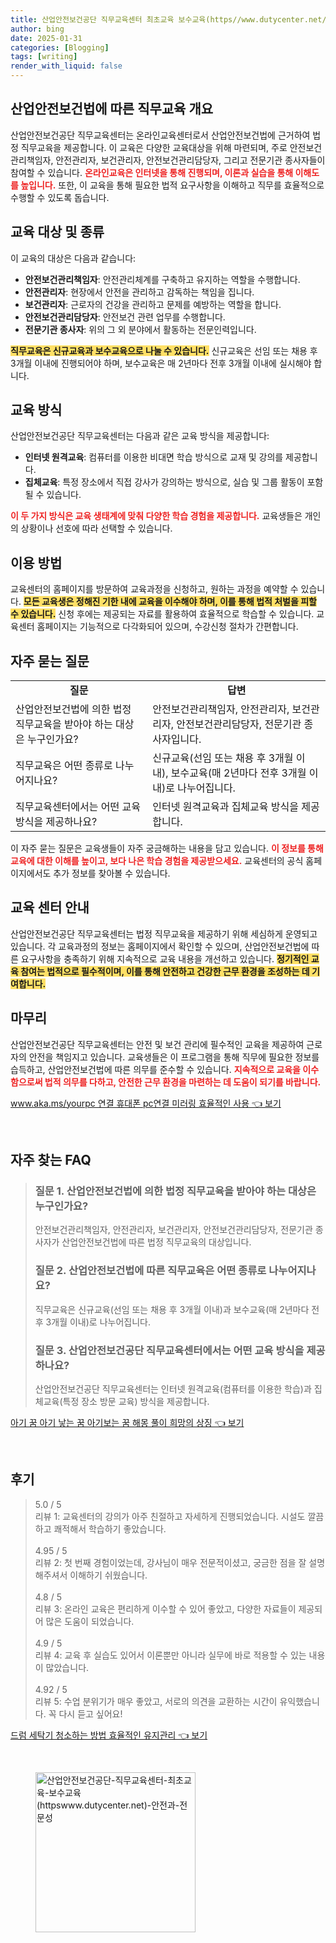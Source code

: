 ```yaml
---
title: 산업안전보건공단 직무교육센터 최초교육 보수교육(https//www.dutycenter.net/) 안전과 전문성
author: bing
date: 2025-01-31
categories: [Blogging]
tags: [writing]
render_with_liquid: false
---
```



<h2 id='산업안전보건법에 따른 직무교육 개요'>산업안전보건법에 따른 직무교육 개요</h2>

<p>산업안전보건공단 직무교육센터는 온라인교육센터로서 산업안전보건법에 근거하여 법정 직무교육을 제공합니다. 이 교육은 다양한 교육대상을 위해 마련되며, 주로 안전보건관리책임자, 안전관리자, 보건관리자, 안전보건관리담당자, 그리고 전문기관 종사자들이 참여할 수 있습니다. <b><span style="color: #ee2323;">온라인교육은 인터넷을 통해 진행되며, 이론과 실습을 통해 이해도를 높입니다.</span></b> 또한, 이 교육을 통해 필요한 법적 요구사항을 이해하고 직무를 효율적으로 수행할 수 있도록 돕습니다.</p>

<h2 id='교육 대상 및 종류'>교육 대상 및 종류</h2>

<p>이 교육의 대상은 다음과 같습니다:</p>

<ul>
    <li><b>안전보건관리책임자</b>: 안전관리체계를 구축하고 유지하는 역할을 수행합니다.</li>
    <li><b>안전관리자</b>: 현장에서 안전을 관리하고 감독하는 책임을 집니다.</li>
    <li><b>보건관리자</b>: 근로자의 건강을 관리하고 문제를 예방하는 역할을 합니다.</li>
    <li><b>안전보건관리담당자</b>: 안전보건 관련 업무를 수행합니다.</li>
    <li><b>전문기관 종사자</b>: 위의 그 외 분야에서 활동하는 전문인력입니다.</li>
</ul>

<p><b><span style="background-color: #ffe066;">직무교육은 신규교육과 보수교육으로 나눌 수 있습니다.</span></b> 신규교육은 선임 또는 채용 후 3개월 이내에 진행되어야 하며, 보수교육은 매 2년마다 전후 3개월 이내에 실시해야 합니다.</p>

<h2 id='교육 방식'>교육 방식</h2>

<p>산업안전보건공단 직무교육센터는 다음과 같은 교육 방식을 제공합니다:</p>

<ul>
    <li><b>인터넷 원격교육</b>: 컴퓨터를 이용한 비대면 학습 방식으로 교재 및 강의를 제공합니다.</li>
    <li><b>집체교육</b>: 특정 장소에서 직접 강사가 강의하는 방식으로, 실습 및 그룹 활동이 포함될 수 있습니다.</li>
</ul>

<p><b><span style="color: #ee2323;">이 두 가지 방식은 교육 생태계에 맞춰 다양한 학습 경험을 제공합니다.</span></b> 교육생들은 개인의 상황이나 선호에 따라 선택할 수 있습니다.</p>

<h2 id='이용 방법'>이용 방법</h2>

<p>교육센터의 홈페이지를 방문하여 교육과정을 신청하고, 원하는 과정을 예약할 수 있습니다. <b><span style="background-color: #ffe066;">모든 교육생은 정해진 기한 내에 교육을 이수해야 하며, 이를 통해 법적 처벌을 피할 수 있습니다.</span></b> 신청 후에는 제공되는 자료를 활용하여 효율적으로 학습할 수 있습니다. 교육센터 홈페이지는 기능적으로 다각화되어 있으며, 수강신청 절차가 간편합니다.</p>

<h2 id='자주 묻는 질문'>자주 묻는 질문</h2>

<table>
    <tr>
        <td style="text-align: center; height: 17px;"><b>질문</b></td>
        <td style="text-align: center; height: 17px;"><b>답변</b></td>
    </tr>
    <tr>
        <td>산업안전보건법에 의한 법정 직무교육을 받아야 하는 대상은 누구인가요?</td>
        <td>안전보건관리책임자, 안전관리자, 보건관리자, 안전보건관리담당자, 전문기관 종사자입니다.</td>
    </tr>
    <tr>
        <td>직무교육은 어떤 종류로 나누어지나요?</td>
        <td>신규교육(선임 또는 채용 후 3개월 이내), 보수교육(매 2년마다 전후 3개월 이내)로 나누어집니다.</td>
    </tr>
    <tr>
        <td>직무교육센터에서는 어떤 교육 방식을 제공하나요?</td>
        <td>인터넷 원격교육과 집체교육 방식을 제공합니다.</td>
    </tr>
</table>

<p>이 자주 묻는 질문은 교육생들이 자주 궁금해하는 내용을 담고 있습니다. <b><span style="color: #ee2323;">이 정보를 통해 교육에 대한 이해를 높이고, 보다 나은 학습 경험을 제공받으세요.</span></b> 교육센터의 공식 홈페이지에서도 추가 정보를 찾아볼 수 있습니다.</p>

<h2 id='교육 센터 안내'>교육 센터 안내</h2>

<p>산업안전보건공단 직무교육센터는 법정 직무교육을 제공하기 위해 세심하게 운영되고 있습니다. 각 교육과정의 정보는 홈페이지에서 확인할 수 있으며, 산업안전보건법에 따른 요구사항을 충족하기 위해 지속적으로 교육 내용을 개선하고 있습니다. <b><span style="background-color: #ffe066;">정기적인 교육 참여는 법적으로 필수적이며, 이를 통해 안전하고 건강한 근무 환경을 조성하는 데 기여합니다.</span></b></p>

<h2 id='마무리'>마무리</h2>

<p>산업안전보건공단 직무교육센터는 안전 및 보건 관리에 필수적인 교육을 제공하여 근로자의 안전을 책임지고 있습니다. 교육생들은 이 프로그램을 통해 직무에 필요한 정보를 습득하고, 산업안전보건법에 따른 의무를 준수할 수 있습니다. <b><span style="color: #ee2323;">지속적으로 교육을 이수함으로써 법적 의무를 다하고, 안전한 근무 환경을 마련하는 데 도움이 되기를 바랍니다.</span></b></p>


<p><a class="click-button" title="www.aka.ms/yourpc 연결 휴대폰 pc연결 미러링 효율적인 사용" href="https://adkhouse.github.io/posts/www.aka.msyourpc-%EC%97%B0%EA%B2%B0-%ED%9C%B4%EB%8C%80%ED%8F%B0-pc%EC%97%B0%EA%B2%B0-%EB%AF%B8%EB%9F%AC%EB%A7%81-%ED%9A%A8%EC%9C%A8%EC%A0%81%EC%9D%B8-%EC%82%AC%EC%9A%A9/" rel="dofollow">www.aka.ms/yourpc 연결 휴대폰 pc연결 미러링 효율적인 사용 👈 보기</a></p><br>
<h2 id='자주_찾는_FAQ'>자주 찾는 FAQ</h2>
<div itemscope="" itemtype="https://schema.org/FAQPage"> 
<blockquote> 
<div itemscope="" itemprop="mainEntity" itemtype="https://schema.org/Question"> 
<h3 itemprop="name">질문 1. 산업안전보건법에 의한 법정 직무교육을 받아야 하는 대상은 누구인가요?</h3> 
<div itemscope="" itemprop="acceptedAnswer" itemtype="https://schema.org/Answer"> 
<span itemprop="text"> 
<p>안전보건관리책임자, 안전관리자, 보건관리자, 안전보건관리담당자, 전문기관 종사자가 산업안전보건법에 따른 법정 직무교육의 대상입니다.</p> 
</span> 
</div> 
</div> 
<div itemscope="" itemprop="mainEntity" itemtype="https://schema.org/Question"> 
<h3 itemprop="name">질문 2. 산업안전보건법에 따른 직무교육은 어떤 종류로 나누어지나요?</h3> 
<div itemscope="" itemprop="acceptedAnswer" itemtype="https://schema.org/Answer"> 
<span itemprop="text"> 
<p>직무교육은 신규교육(선임 또는 채용 후 3개월 이내)과 보수교육(매 2년마다 전후 3개월 이내)로 나누어집니다.</p> 
</span> 
</div> 
</div> 
<div itemscope="" itemprop="mainEntity" itemtype="https://schema.org/Question"> 
<h3 itemprop="name">질문 3. 산업안전보건공단 직무교육센터에서는 어떤 교육 방식을 제공하나요?</h3> 
<div itemscope="" itemprop="acceptedAnswer" itemtype="https://schema.org/Answer"> 
<span itemprop="text"> 
<p>산업안전보건공단 직무교육센터는 인터넷 원격교육(컴퓨터를 이용한 학습)과 집체교육(특정 장소 방문 교육) 방식을 제공합니다.</p> 
</span> 
</div> 
</div> 
</blockquote> 
</div>
<p><a class="click-button" title="아기 꿈 아기 낳는 꿈 아기보는 꿈 해몽 풀이 희망의 상징" href="https://adkhouse.github.io/posts/%EC%95%84%EA%B8%B0-%EA%BF%88-%EC%95%84%EA%B8%B0-%EB%82%B3%EB%8A%94-%EA%BF%88-%EC%95%84%EA%B8%B0%EB%B3%B4%EB%8A%94-%EA%BF%88-%ED%95%B4%EB%AA%BD-%ED%92%80%EC%9D%B4-%ED%9D%AC%EB%A7%9D%EC%9D%98-%EC%83%81%EC%A7%95/" rel="dofollow">아기 꿈 아기 낳는 꿈 아기보는 꿈 해몽 풀이 희망의 상징 👈 보기</a></p><br>
<h2 id='후기'>후기</h2>
<div itemscope itemtype="https://schema.org/Product">
  <blockquote>
  <div itemprop="review" itemscope itemtype="https://schema.org/Review">
      <div itemprop="reviewRating" itemscope itemtype="https://schema.org/Rating"> <span itemprop="ratingValue">5.0</span> / <span itemprop="bestRating">5</span> </div>
      <span itemprop="reviewBody">리뷰 1: 교육센터의 강의가 아주 친절하고 자세하게 진행되었습니다. 시설도 깔끔하고 쾌적해서 학습하기 좋았습니다.</span>
  </div>
  <br>
  <div itemprop="review" itemscope itemtype="https://schema.org/Review">
      <div itemprop="reviewRating" itemscope itemtype="https://schema.org/Rating"> <span itemprop="ratingValue">4.95</span> / <span itemprop="bestRating">5</span> </div>
      <span itemprop="reviewBody">리뷰 2: 첫 번째 경험이었는데, 강사님이 매우 전문적이셨고, 궁금한 점을 잘 설명해주셔서 이해하기 쉬웠습니다.</span>
  </div>
  <br>
  <div itemprop="review" itemscope itemtype="https://schema.org/Review">
      <div itemprop="reviewRating" itemscope itemtype="https://schema.org/Rating"> <span itemprop="ratingValue">4.8</span> / <span itemprop="bestRating">5</span> </div>
      <span itemprop="reviewBody">리뷰 3: 온라인 교육은 편리하게 이수할 수 있어 좋았고, 다양한 자료들이 제공되어 많은 도움이 되었습니다.</span>
  </div>
  <br>
  <div itemprop="review" itemscope itemtype="https://schema.org/Review">
      <div itemprop="reviewRating" itemscope itemtype="https://schema.org/Rating"> <span itemprop="ratingValue">4.9</span> / <span itemprop="bestRating">5</span> </div>
      <span itemprop="reviewBody">리뷰 4: 교육 후 실습도 있어서 이론뿐만 아니라 실무에 바로 적용할 수 있는 내용이 많았습니다.</span>
  </div>
  <br>
  <div itemprop="review" itemscope itemtype="https://schema.org/Review">
      <div itemprop="reviewRating" itemscope itemtype="https://schema.org/Rating"> <span itemprop="ratingValue">4.92</span> / <span itemprop="bestRating">5</span> </div>
      <span itemprop="reviewBody">리뷰 5: 수업 분위기가 매우 좋았고, 서로의 의견을 교환하는 시간이 유익했습니다. 꼭 다시 듣고 싶어요!</span>
  </div>
  </blockquote>
</div>
<p><a class="click-button" title="드럼 세탁기 청소하는 방법 효율적인 유지관리" href="https://adkhouse.github.io/posts/%EB%93%9C%EB%9F%BC-%EC%84%B8%ED%83%81%EA%B8%B0-%EC%B2%AD%EC%86%8C%ED%95%98%EB%8A%94-%EB%B0%A9%EB%B2%95-%ED%9A%A8%EC%9C%A8%EC%A0%81%EC%9D%B8-%EC%9C%A0%EC%A7%80%EA%B4%80%EB%A6%AC/" rel="dofollow">드럼 세탁기 청소하는 방법 효율적인 유지관리 👈 보기</a></p><br>
<figure class="image"><img src="https://adkhouse.github.io/assets/img/thumbnail/산업안전보건공단-직무교육센터-최초교육-보수교육(httpswww.dutycenter.net)-안전과-전문성.webp" alt="산업안전보건공단-직무교육센터-최초교육-보수교육(httpswww.dutycenter.net)-안전과-전문성" width="256" height="256"></figure>